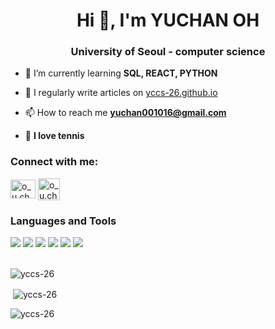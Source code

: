 <h1 align="center">Hi 👋, I'm YUCHAN OH</h1>
<h3 align="center">University of Seoul - computer science</h3>

- 🌱 I’m currently learning **SQL, REACT, PYTHON**

- 📝 I regularly write articles on [yccs-26.github.io](yccs-26.github.io)

- 📫 How to reach me **yuchan001016@gmail.com**

- 🎾 **I love tennis**

<h3 align="left">Connect with me:</h3>
<p align="left">
<a href="https://instagram.com/o_u.chan" target="blank"><img align="center" src="https://raw.githubusercontent.com/rahuldkjain/github-profile-readme-generator/master/src/images/icons/Social/instagram.svg" alt="o_u.chan" height="30" width="40" /></a>
<a href="https://www.notion.so/Study-List-147863dd92d580ed85e5eaa83a377ca7?pvs=4" target="blank"><img align="center" src="https://img.icons8.com/ios/250/000000/notion.png" alt="o_u.chan" height="35" width="35" /></a>
</p>
<!--
<style>
  .container {
    display: flex; /* 플렉스 컨테이너 */
    align-items: center; /* 세로 정렬 중앙 */
    flex-wrap: wrap; /* 필요 시 줄바꿈 */
    justify-content: center; /* 가로 중앙 정렬 */
    gap: 10px; /* 요소 간 간격 */
  }
</style>
-->

<h3 align="left">Languages and Tools</h3>
<div class="container">
<img src="https://img.shields.io/badge/Python-3776AB?style=for-the-badge&logo=Python&logoColor=white">
<img src="https://img.shields.io/badge/Javascript-F7DF1E?style=for-the-badge&logo=Javascript&logoColor=white">
<img src="https://img.shields.io/badge/CSS3-1572B6?style=for-the-badge&logo=CSS3&logoColor=white">
<img src="https://img.shields.io/badge/HTML5-E34F26?style=for-the-badge&logo=HTML5&logoColor=white">
<img src="https://img.shields.io/badge/mysql-4479A1?style=for-the-badge&logo=mysql&logoColor=white">
<img src="https://img.shields.io/badge/github-181717?style=for-the-badge&logo=github&logoColor=white">
</div> <br>
<p><img align="center" src="https://github-readme-stats.vercel.app/api/top-langs?username=yccs-26&show_icons=true&locale=en&layout=compact" alt="yccs-26" /></p>

<p>&nbsp;<img align="center" src="https://github-readme-stats.vercel.app/api?username=yccs-26&show_icons=true&locale=en" alt="yccs-26" /></p>

<p><img align="center" src="https://github-readme-streak-stats.herokuapp.com/?user=yccs-26&" alt="yccs-26" /></p>
